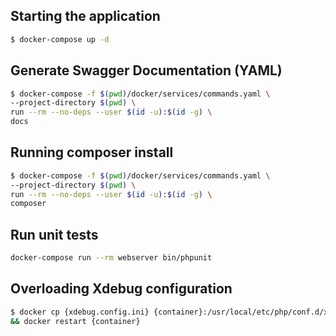 ## Starting the application

```bash
$ docker-compose up -d
```

## Generate Swagger Documentation (YAML)

```bash
$ docker-compose -f $(pwd)/docker/services/commands.yaml \
--project-directory $(pwd) \
run --rm --no-deps --user $(id -u):$(id -g) \
docs
```

## Running composer install

```bash
$ docker-compose -f $(pwd)/docker/services/commands.yaml \
--project-directory $(pwd) \
run --rm --no-deps --user $(id -u):$(id -g) \
composer
```

## Run unit tests
```bash
docker-compose run --rm webserver bin/phpunit
```

## Overloading Xdebug configuration

```bash
$ docker cp {xdebug.config.ini} {container}:/usr/local/etc/php/conf.d/xdebug.config.ini \
&& docker restart {container}
```

<!-- ## Run Swagger UI

```bash
$ docker-compose -f $(pwd)/docker/services/commands.yaml \
--project-directory $(pwd) \
run -d --service-ports --name swaggerui \
swaggerui
``` -->